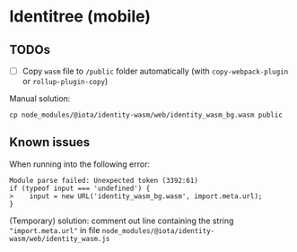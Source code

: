 # Identitree (mobile)

## TODOs
- [ ] Copy `wasm` file to `/public` folder automatically (with `copy-webpack-plugin` or `rollup-plugin-copy`)

Manual solution:
```
cp node_modules/@iota/identity-wasm/web/identity_wasm_bg.wasm public
```

## Known issues

When running into the following error:

``` 
Module parse failed: Unexpected token (3392:61)
if (typeof input === 'undefined') {
>    input = new URL('identity_wasm_bg.wasm', import.meta.url);
}
```

(Temporary) solution: comment out line containing the string `"import.meta.url"` in file `node_modules/@iota/identity-wasm/web/identity_wasm.js`
